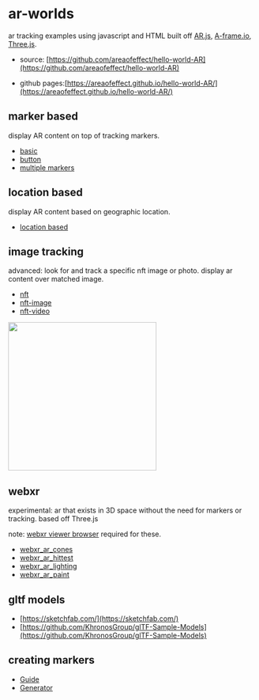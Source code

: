 # ar-worlds
ar tracking examples using javascript and HTML built off [AR.js](https://ar-js-org.github.io/AR.js-Docs/), [A-frame.io](https://aframe.io/), [Three.js](https://threejs.org/).

* source: [https://github.com/areaofeffect/hello-world-AR](https://github.com/areaofeffect/hello-world-AR)

* github pages:[https://areaofeffect.github.io/hello-world-AR/](https://areaofeffect.github.io/hello-world-AR/)

## marker based

display AR content on top of tracking markers.

* [basic](https://brunokruse.github.io/ar-worlds/marker-based/basic)
* [button](https://brunokruse.github.io/ar-worlds/marker-based/button.html)
* [multiple markers](https://brunokruse.github.io/ar-worlds/marker-based/multiple-independent-marker.html)

## location based

display AR content based on geographic location.

* [location based](https://brunokruse.github.io/ar-worlds/location-based)

## image tracking

advanced: look for and track a specific nft image or photo. display ar content over matched image.

* [nft](https://brunokruse.github.io/ar-worlds/image-tracking/nft)
* [nft-image](https://brunokruse.github.io/ar-worlds/image-tracking/nft-image)
* [nft-video](https://brunokruse.github.io/ar-worlds/image-tracking/nft-video)

<img src="https://raw.githubusercontent.com/brunokruse/ar-worlds/main/image-tracking/nft-image/image.png?token=AAAMJD5Q7NKC42GG7TA4NN3BTZFOS" width="300" height="300">

## webxr

experimental: ar that exists in 3D space without the need for markers or tracking. based off Three.js

note: [webxr viewer browser](https://apps.apple.com/us/app/webxr-viewer/id1295998056) required for these. 

* [webxr_ar_cones](https://brunokruse.github.io/ar-worlds/webxr/webxr_ar_cones.html)
* [webxr_ar_hittest](https://brunokruse.github.io/ar-worlds/webxr/webxr_ar_hittest.html)
* [webxr_ar_lighting](https://brunokruse.github.io/ar-worlds/webxr/webxr_ar_lighting.html)
* [webxr_ar_paint](https://brunokruse.github.io/ar-worlds/webxr/webxr_ar_paint.html)


## gltf models

- [https://sketchfab.com/](https://sketchfab.com/)
- [https://github.com/KhronosGroup/glTF-Sample-Models](https://github.com/KhronosGroup/glTF-Sample-Models)


## creating markers

* [Guide](https://github.com/Carnaux/NFT-Marker-Creator/wiki/Creating-good-markers)
* [Generator](https://carnaux.github.io/NFT-Marker-Creator/#/)
